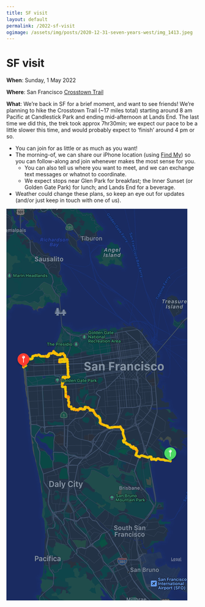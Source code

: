 ```yaml
---
title: SF visit
layout: default
permalink: /2022-sf-visit
ogimage: /assets/img/posts/2020-12-31-seven-years-west/img_1413.jpeg
---
```

# SF visit

**When**: Sunday, 1 May 2022

**Where**: San Francisco [Crosstown Trail](https://crosstowntrail.org/)

**What**: We’re back in SF for a brief moment, and want to see friends! We’re planning to hike the Crosstown Trail (~17 miles total) starting around 8 am Pacific at Candlestick Park and ending mid-afternoon at Lands End. The last time we did this, the trek took approx 7hr30min; we expect our pace to be a little slower this time, and would probably expect to ‘finish’ around 4 pm or so.

* You can join for as little or as much as you want!
* The morning-of, we can share our iPhone location (using [Find My](https://support.apple.com/en-us/HT210514)) so you can follow-along and join whenever makes the most sense for you.
  * You can also tell us where you want to meet, and we can exchange text messages or whatnot to coordinate.
  * We expect stops near Glen Park for breakfast; the Inner Sunset (or Golden Gate Park) for lunch; and Lands End for a beverage.
* Weather could change these plans, so keep an eye out for updates (and/or just keep in touch with one of us).

![Screenshot of last trip](/2022-sf-visit/9CF6F672-EB86-4C2E-A73F-AE4350235A54.jpeg)
